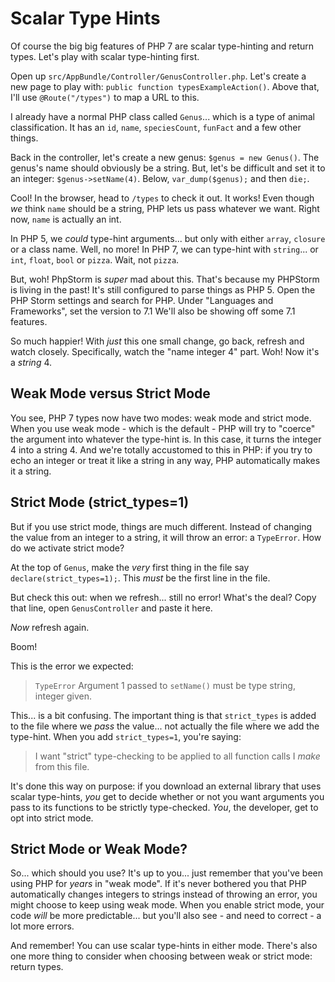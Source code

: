 # Scalar Type Hints

Of course the big big features of PHP 7 are scalar type-hinting and return types.
Let's play with scalar type-hinting first.

Open up `src/AppBundle/Controller/GenusController.php`. Let's create a new page to
play with: `public function typesExampleAction()`. Above that, I'll use
`@Route("/types")` to map a URL to this.

I already have a normal PHP class called `Genus`... which is a type of animal classification.
It has an `id`, `name`, `speciesCount`, `funFact` and a few other things.

Back in the controller, let's create a new genus: `$genus = new Genus()`. The genus's
name should obviously be a string. But, let's be difficult and set it to an integer:
`$genus->setName(4)`. Below, `var_dump($genus);` and then `die;`.

Cool! In the browser, head to `/types` to check it out. It works! Even though *we*
think `name` should be a string, PHP lets us pass whatever we want. Right now,
`name` is actually an int.

In PHP 5, we *could* type-hint arguments... but only with either `array`, `closure`
or a class name. Well, no more! In PHP 7, we can type-hint with `string`... or `int`,
`float`, `bool` or `pizza`. Wait, not `pizza`.

But, woh! PhpStorm is *super* mad about this. That's because my PHPStorm is living
in the past! It's still configured to parse things as PHP 5. Open the PHP Storm settings
and search for PHP. Under "Languages and Frameworks", set the version to 7.1 We'll
also be showing off some 7.1 features.

So much happier! With *just* this one small change, go back, refresh and watch closely.
Specifically, watch the "name integer 4" part. Woh! Now it's a *string* 4.

## Weak Mode versus Strict Mode

You see, PHP 7 types now have two modes: weak mode and strict mode. When you
use weak mode - which is the default - PHP will try to "coerce" the argument into
whatever the type-hint is. In this case, it turns the integer 4 into a string 4.
And we're totally accustomed to this in PHP: if you try to echo an integer or treat
it like a string in any way, PHP automatically makes it a string.

## Strict Mode (strict_types=1)

But if you use strict mode, things are much different. Instead of changing the
value from an integer to a string, it will throw an error: a `TypeError`. How do we
activate strict mode?

At the top of `Genus`, make the *very* first thing in the file say `declare(strict_types=1);`.
This *must* be the first line in the file.

But check this out: when we refresh... still no error! What's the deal? Copy
that line, open `GenusController` and paste it here.

*Now* refresh again.

Boom!

This is the error we expected:

> `TypeError` Argument 1 passed to `setName()` must be type string, integer given.

This... is a bit confusing. The important thing is that `strict_types` is added to
the file where we *pass* the value... not actually the file where we add the type-hint.
When you add `strict_types=1`, you're saying:

> I want "strict" type-checking to be applied to all function calls I *make* from
> this file.

It's done this way on purpose: if you download an external library that uses scalar
type-hints, *you* get to decide whether or not you want arguments you pass to its
functions to be strictly type-checked. *You*, the developer, get to opt into strict
mode.

## Strict Mode or Weak Mode?

So... which should you use? It's up to you... just remember that you've been using
PHP for *years* in "weak mode". If it's never bothered you that PHP automatically
changes integers to strings instead of throwing an error, you might choose to keep
using weak mode. When you enable strict mode, your code *will* be more predictable...
but you'll also see - and need to correct - a lot more errors.

And remember! You can use scalar type-hints in either mode. There's also one more
thing to consider when choosing between weak or strict mode: return types.

